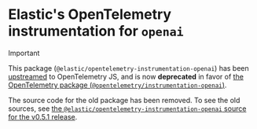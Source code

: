 # Elastic's OpenTelemetry instrumentation for `openai`

> [!IMPORTANT]
> This package (`@elastic/opentelemetry-instrumentation-openai`) has been [upstreamed](https://github.com/open-telemetry/opentelemetry-js-contrib/pull/2941) to OpenTelemetry JS, and is now **deprecated** in favor of [the OpenTelemetry package (`@opentelemetry/instrumentation-openai`)](https://github.com/open-telemetry/opentelemetry-js-contrib/tree/main/packages/instrumentation-openai).
>
> The source code for the old package has been removed. To see the old sources, see [the `@elastic/opentelemetry-instrumentation-openai` source for the v0.5.1 release](https://github.com/elastic/elastic-otel-node/tree/instrumentation-openai-v0.5.1/packages/instrumentation-openai/).

